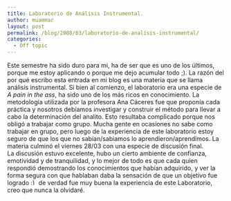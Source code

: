 ```yaml
---
title: Laboratorio de Análisis Instrumental.
author: muammar
layout: post
permalink: /blog/2008/03/laboratorio-de-analisis-instrumental/
categories:
  - Off topic
---
```

Este semestre ha sido duro para mi, ha de ser que es uno de los últimos, porque me estoy aplicando o porque me dejo acumular todo ;). La razón del por qué escribo esta entrada en mi blog es una materia que se llama análisis instrumental. Si bien al comienzo, el laboratorio era una especie de *A pain in the ass*, ha sido uno de los más ricos en conocimiento. La metodología utilizada por la profesora Ana Cáceres fue que proponía cada práctica y nosotros debíamos investigar y construir el método para llevar a cabo la determinación del analito. Esto resultaba complicado porque nos obligó a trabajar como grupo. Mucha gente en ocasiones no sabe como trabajar en grupo, pero luego de la experiencia de este laboratorio estoy seguro de que los que no sabían/sabiamos lo aprendieron/aprendimos. La materia culminó el viernes 28/03 con una especie de discusión final.  
La discusión estuvo excelente, hubo un cierto ambiente de confianza, emotividad y de tranquilidad, y lo mejor de todo es que cada quien respondió demostrando los conocimientos que habían adquirido, y ver la forma segura con que hablaban daba la sensación de que un objetivo fue logrado <img src="http://muammar.me/blog/wp-includes/images/smilies/simple-smile.png" alt=":)" class="wp-smiley" style="height: 1em; max-height: 1em;" /> de verdad fue muy buena la experiencia de este Laboratorio, creo que nunca la olvidaré.